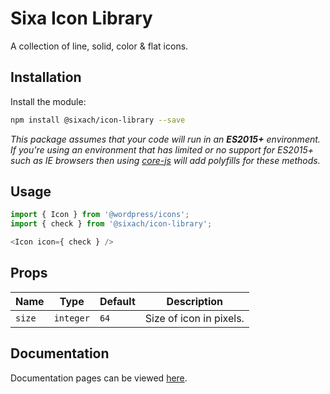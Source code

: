 # Sixa Icon Library

A collection of line, solid, color & flat icons.

## Installation

Install the module:

```bash
npm install @sixach/icon-library --save
```

_This package assumes that your code will run in an **ES2015+** environment. If you're using an environment that has limited or no support for ES2015+ such as IE browsers then using [core-js](https://github.com/zloirock/core-js) will add polyfills for these methods._

## Usage

```js
import { Icon } from '@wordpress/icons';
import { check } from '@sixach/icon-library';

<Icon icon={ check } />
```

## Props

Name | Type | Default | Description
--- | --- | --- | ---
`size` | `integer` | `64` | Size of icon in pixels.


## Documentation

Documentation pages can be viewed [here](https://sixach.github.io/icon-library).